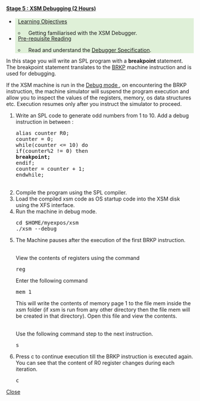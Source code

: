 <!-- Stage 5 -->

<div class="panel-heading" id="list_stage5">
<h4 class="panel-title">
<a data-toggle="collapse" href="#collapse5"><span class="fa fa-check-square-o"></span>Stage 5 :
XSM Debugging (2 Hours)</a>
</h4>
</div>

<div id="collapse5" class="panel-collapse collapse">
<div class="panel-body">
<!-- Begin Learning Objectives-->
<div class="container col-md-12">
<div class="section_area">
<ul class="list-group">
<li class="list-group-item" style="background:#dff0d8">
<span class="fa fa-book"></span> &nbsp; <a data-toggle="collapse" href="#lo5">Learning
Objectives</a>
<div id="lo5" class="panel-collapse expand">
<ul>
<li style="margin-bottom: -2px"><span class="fa fa-hand-o-right"></span>&nbsp;&nbsp;
Getting familiarised with the XSM Debugger.</li>
</ul>

</div>
</li>
<li class="list-group-item" style="background:#dff0d8">
<span class="fa fa-book"></span> &nbsp; <a data-toggle="collapse" href="#lo5a">Pre-requisite
Reading</a>
<div id="lo5a" class="panel-collapse expand">
<ul>
<li style="margin-bottom: -2px"><span class="fa fa-hand-o-right"></span>&nbsp;&nbsp;
Read and understand
the <a href="support_tools-files/xsm-simulator.html" target="_blank">Debugger
Specification</a>.</li>
</ul>

</div>
</li>
</ul>
</div>
</div>
<!-- End Learning Objectives-->


<p>In this stage you will write an SPL program with a <b> breakpoint </b> statement. The
breakpoint statement translates to the <a href="arch_spec-files/instruction_set.html" target="_blank">BRKP</a>
machine instruction and is used for debugging.

If the XSM machine is run in the <a href="support_tools-files/xsm-simulator.html" target="_blank">Debug
mode </a>,
on encountering the BRKP instruction, the machine simulator will suspend the program execution
and allow you to inspect
the values of the registers, memory, os data structures etc. Execution resumes only after you
instruct the simulator to proceed.

</p>

<ol style="list-style-type:decimal;margin-left:2px">
<li> Write an SPL code to generate odd numbers from 1 to 10. Add a debug instruction in between
:
<div>
<pre>
alias counter R0;
counter = 0;
while(counter <= 10) do
if(counter%2 != 0) then
<b>breakpoint;</b>
endif;
counter = counter + 1;
endwhile; </pre>
</div>
</li>
<br>
<li>
Compile the program using the SPL compiler.
</li>

<li>
Load the compiled xsm code as OS startup code into the XSM disk using the XFS interface.
</li>

<li>
Run the machine in debug mode.
<pre>cd $HOME/myexpos/xsm
./xsm --debug</pre>
</li>
<li>
The Machine pauses after the execution of the first BRKP instruction.<br> <br>

View the contents of registers using the command
<pre>reg</pre>

Enter the following command
<pre>mem 1</pre>

This will write the contents of memory page 1 to the file mem inside the xsm folder (if xsm
is run from any other directory then the file mem will be created in that directory).
Open this file and view the contents.
<br> <br>

Use the following command step to the next instruction.
<pre>s</pre>


</li>

<li>
Press c to continue execution till the BRKP instruction is executed again.
You can see that the content of R0 register changes during each iteration.
<pre>c</pre>

</li>

</ol>


<a data-toggle="collapse" href="#collapse5">
<span class="fa fa-times"></span> Close</a>

</div>
</div>